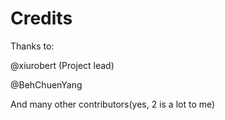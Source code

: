 # Credits
Thanks to:
 
@xiurobert (Project lead)

@BehChuenYang

And many other contributors(yes, 2 is a lot to me)

